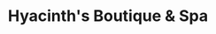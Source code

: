 ---
title: "Hyacinth's Boutique & Spa"
url: /colorado-springs/hyacinths-boutique-and-spa/
shop: beauty
---